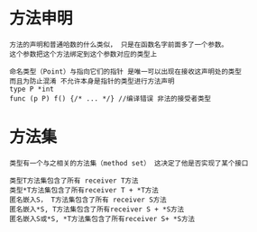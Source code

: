 # 方法申明
    方法的声明和普通哈数的什么类似， 只是在函数名字前面多了一个参数。
    这个参数把这个方法绑定到这个参数对应的类型上
    
    命名类型（Point）与指向它们的指针 是唯一可以出现在接收这声明处的类型
    而且为防止混淆 不允许本身是指针的类型进行方法声明
    type P *int
    func (p P) f() {/* ... */} //编译错误 非法的接受者类型
    
# 方法集
    类型有一个与之相关的方法集（method set） 这决定了他是否实现了某个接口
    
    类型T方法集包含了所有 receiver T方法
    类型*T方法集包含了所有receiver T + *T方法
    匿名嵌入S， T方法集包含了所有 receiver S方法
    匿名嵌入*S, T方法集包含了所有receiver S + *S方法
    匿名嵌入S或*S, *T方法集包含了所有receiver S+ *S方法
